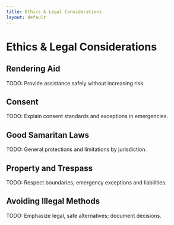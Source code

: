 ```yaml
---
title: Ethics & Legal Considerations
layout: default
---
```


# Ethics & Legal Considerations

## Rendering Aid
TODO: Provide assistance safely without increasing risk.

## Consent
TODO: Explain consent standards and exceptions in emergencies.

## Good Samaritan Laws
TODO: General protections and limitations by jurisdiction.

## Property and Trespass
TODO: Respect boundaries; emergency exceptions and liabilities.

## Avoiding Illegal Methods
TODO: Emphasize legal, safe alternatives; document decisions.
